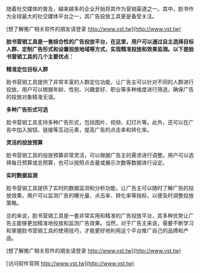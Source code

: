 随着社交媒体的普及，越来越多的企业开始将其作为营销渠道之一。其中，脸书作为全球最大的社交媒体平台之一，其广告投放工具更是备受关注。

[想了解推广相关软件的朋友请登录 http://www.vst.tw](http://www.vst.tw)

**脸书营销工具是一套综合性的广告投放平台，在这里，用户可以通过自主选择目标人群、定制广告形式和设置投放地域等方式，实现精准投放和效果监测。以下是脸书营销工具的几个主要优点：**

**精准定位目标人群**

脸书营销工具提供了非常丰富的人群定位功能，让广告主可以针对不同的人群进行投放。用户可以根据年龄、性别、兴趣爱好、职业等多种维度进行筛选，确保广告的投放对象精准无误。

**多种广告形式可选**

脸书营销工具支持多种广告形式，包括图片、视频、幻灯片等。此外，还可以在广告中加入按钮、链接等互动元素，提高广告的点击率和转化率。

**灵活的投放预算**

脸书营销工具的投放预算非常灵活，可以根据广告主的需求进行调整。用户可以选择每日预算或总预算，也可以按照点击量或展示次数等数据进行设定。

**实时数据监测**

脸书营销工具提供了实时的数据监测和分析功能，让广告主可以随时了解广告的投放效果。用户可以监测广告的曝光量、点击率、转化率等指标，以便及时调整投放策略。

总的来说，脸书营销工具是一套非常实用和精准的广告投放平台，其多种优势让广告主能够更加精准地投放和监测广告效果。当然，对于广告主来说，需要不断学习和掌握脸书营销工具的使用技巧，才能更好地利用这个平台推广自己的品牌和产品。

[想了解推广相关软件的朋友请登录 http://www.vst.tw](http://www.vst.tw)


[访问软件官网 http://www.vst.tw](http://www.vst.tw)
